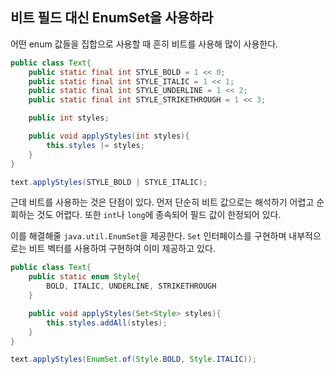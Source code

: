 ## 비트 필드 대신 EnumSet을 사용하라  

어떤 enum 값들을 집합으로 사용할 때 흔히 비트를 사용해 많이 사용한다. 

``` java
public class Text{
	public static final int STYLE_BOLD = 1 << 0;
	public static final int STYLE_ITALIC = 1 << 1;
	public static final int STYLE_UNDERLINE = 1 << 2;
	public static final int STYLE_STRIKETHROUGH = 1 << 3;

	public int styles;

	public void applyStyles(int styles){
		this.styles |= styles;
	}
}
```

``` java
text.applyStyles(STYLE_BOLD | STYLE_ITALIC);
```

근데 비트를 사용하는 것은 단점이 있다. 
먼저 단순히 비트 값으로는 해석하기 어렵고 순회하는 것도 어렵다. 
또한 ```int```나 ```long```에 종속되어 필드 값이 한정되어 있다. 

이를 해결해줄 ```java.util.EnumSet```을 제공한다. 
```Set``` 인터페이스를 구현하며 내부적으로는 비트 벡터를 사용하여 구현하여 이미 제공하고 있다. 

``` java
public class Text{
	public static enum Style{
		BOLD, ITALIC, UNDERLINE, STRIKETHROUGH
	}

	public void applyStyles(Set<Style> styles){
		this.styles.addAll(styles);
	}
}
```

``` java
text.applyStyles(EnumSet.of(Style.BOLD, Style.ITALIC));
```